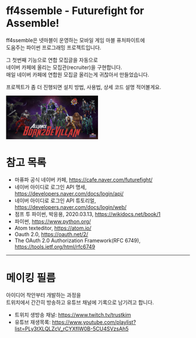 ff4ssemble - Futurefight for Assemble!
======================================
ff4ssemble은 넷마블이 운영하는 모바일 게임 마블 퓨처파이트에<br>
도움주는 파이썬 프로그래밍 프로젝트입니다.<br>

그 첫번째 기능으로 연합 모집글을 자동으로<br>
네이버 카페에 올리는 모집관(recruiter)을 구현합니다.<br>
매일 네이버 카페에 연합원 모집글 올리는게 귀찮아서 만들었습니다.<br>

프로젝트가 좀 더 진행되면 설치 방법, 사용법, 상세 코드 설명 적어볼게요.<br>

<img src="/B2V_mk3.png" width="50%" height="50%"
  title="본비빌 화이팅!" alt="본비빌 화이팅!"></img><br/>

# 참고 목록
* 마퓨파 공식 네이버 카페, https://cafe.naver.com/futurefight/
* 네이버 아이디로 로그인 API 명세, https://developers.naver.com/docs/login/api/
* 네이버 아이디로 로그인 API 튜토리얼, https://developers.naver.com/docs/login/web/
* 점프 투 파이썬, 박응용, 2020.03.13, https://wikidocs.net/book/1
* 파이썬, https://www.python.org/
* Atom texteditor, https://atom.io/
* Oauth 2.0, https://oauth.net/2/
* The OAuth 2.0 Authorization Framework(RFC 6749), https://tools.ietf.org/html/rfc6749

------------------------------------------------------------

# 메이킹 필름
아이디어 착안부터 개발하는 과정을<br>
트위치에서 간간히 방송하고 유튜브 채널에 기록으로 남기려고 합니다.<br>
* 트위치 생방송 채널: https://www.twitch.tv/trustkim
* 유튜브 재생목록: https://www.youtube.com/playlist?list=PLy3tXLQLZcV_rCYXfIW0B-5CU4SVzsAh5
